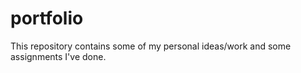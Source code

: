 # portfolio


This repository contains some of my personal ideas/work and some assignments I've done.

